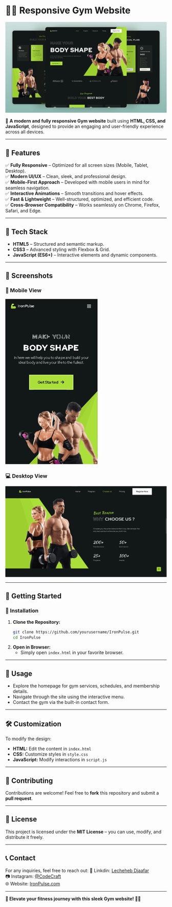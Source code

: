# 🏋️‍♂️ Responsive Gym Website

![Gym Website Preview](preview.png)

🚀 **A modern and fully responsive Gym website** built using **HTML, CSS, and JavaScript**, designed to provide an engaging and user-friendly experience across all devices.

---

## 🌟 Features

✅ **Fully Responsive** – Optimized for all screen sizes (Mobile, Tablet, Desktop).  
✅ **Modern UI/UX** – Clean, sleek, and professional design.  
✅ **Mobile-First Approach** – Developed with mobile users in mind for seamless navigation.  
✅ **Interactive Animations** – Smooth transitions and hover effects.  
✅ **Fast & Lightweight** – Well-structured, optimized, and efficient code.  
✅ **Cross-Browser Compatibility** – Works seamlessly on Chrome, Firefox, Safari, and Edge.  

---

## 📂 Tech Stack

- **HTML5** – Structured and semantic markup.
- **CSS3** – Advanced styling with Flexbox & Grid.
- **JavaScript (ES6+)** – Interactive elements and dynamic components.

---

## 📸 Screenshots

### 📱 Mobile View
![Mobile View](assets/img/img2.png)

### 💻 Desktop View
![Desktop View](assets/img/img1.png)

---

## 🚀 Getting Started

### 🔧 Installation

1. **Clone the Repository:**
   ```bash
   git clone https://github.com/yourusername/IronPulse.git
   cd IronPulse
   ```
2. **Open in Browser:**
   - Simply open `index.html` in your favorite browser.

---

## 🎯 Usage

- Explore the homepage for gym services, schedules, and membership details.
- Navigate through the site using the interactive menu.
- Contact the gym via the built-in contact form.

---

## 🛠 Customization

To modify the design:
- **HTML:** Edit the content in `index.html`
- **CSS:** Customize styles in `style.css`
- **JavaScript:** Modify interactions in `script.js`

---

## 📌 Contributing

Contributions are welcome! Feel free to **fork** this repository and submit a **pull request**.

---

## 📜 License

This project is licensed under the **MIT License** – you can use, modify, and distribute it freely.

---

## 📞 Contact

For any inquiries, feel free to reach out:
📧 Linkdin: [Lecheheb Djaafar](https://www.linkedin.com/in/lecheheb-djaafar-226594348/)  
📷 Instagram: [@CodeCraft](https://instagram.com/ddos_attack_co)  
🌐 Website: [IronPulse.com](https://lechehebdjaafar.github.io/IronPulse/)  

---

**🚀 Elevate your fitness journey with this sleek Gym website! 💪🔥**
